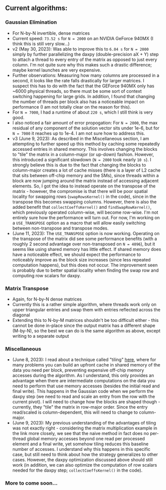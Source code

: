 ## Current algorithms:
### Gaussian Elimination
* For N-by-N invertible, dense matrices
* Current speed: `73.52 s` for `N = 2000` on an NVIDIA GeForce 940MX (I think this is still very slow...)
* v2 (May 30, 2023): Was able to improve this to `6.04 s` for `N = 2000` simply by further parallelizing the daxpy (double-precision aX + Y) step to attach a thread to every entry of the matrix as opposed to just every column. I'm not quite sure why this makes such a drastic difference; maybe kernel launches are very expensive.
* Further observations: Measuring how many columns are processed in a second, it looks like the rate falls drastically for larger matrices. I suspect this has to do with the fact that the GEForce 940MX only has ~6000 physical threads, so there must be some sort of context switching happening for large grids. In addition, I found that changing the number of threads per block also has a noticeable impact on performance (I am not totally clear on the reason for this). 
* For `N = 7000`, I had a runtime of about `220 s`, which I still think is very good.
* I also noticed a fair amount of error propogation: For `N = 2000`, the max residual of any component of the solution vector sits under 1e-6, but for `N = 7000` it reaches up to 1e-4. I am not sure how to address this.
* v3 (June 9, 2023): As described in the Miscellaneous section, I am attempting to further speed up this method by caching some repeatedly accessed entries in shared memory. This involves changing the blocks to "tile" the matrix in a column-major (or up-down) fashion. However, this introduced a significant slowdown (`N = 2000` took nearly `10 s`). I strongly believe this is due to the fact that changing the blocks to column-major creates a lot of cache misses (there is a layer of L2 cache that sits between off-chip memory and the SMs), since threads within a block are now jumping around the matrix instead of accessing adjacent elements. So, I got the idea to instead operate on the transpose of the matrix - however, the compromise is that there will be poor spatial locality for swapping rows (`swapRowsKernel()` in the code), since in the transpose this becomes swapping columns. However, there is also the added benefit that `collectCoeffsKernel()` and `findSwapRowKernel()`, which previously operated column-wise, will become row-wise. I'm not entirely sure how the performance will turn out. For now, I'm working on a `USE_TRANSPOSE` option as a macro that will allow easily switching between non-transpose and transpose modes.
* (June 11, 2023): The `USE_TRANSPOSE` option is now working. Operating on the transpose of the matrix did see some performance benefits (with a roughly 2 second advantage over non-transposed on `N = 4096`), but it seems like using shared memory has little effect. If shared memory does have a noticeable effect, we should expect the performance to noticeably improve as the block size increases (since less repeated computation happens), but this does not occur. The improvement seen is probably due to better spatial locality when finding the swap row and computing row scalars for daxpy.
### Matrix Transpose
* Again, for N-by-N dense matrices
* Currently this is a rather simple algorithm, where threads work only on upper triangular entries and swap them with entries reflected across the diagonal
* Extending this to N-by-M matrices shouldn't be too difficult either - this cannot be done in-place since the output matrix has a different shape (M-by-N), so the best we can do is the same algorithm as above, except writing to a separate output
### Miscellaneous
* (June 8, 2023): I read about a technique called "tiling" [here](https://penny-xu.github.io/blog/tiled-matrix-multiplication), where for many problems you can build an upfront cache in shared memory of the data you need per block, preventing expensive off-chip memory accesses during the algorithm. As I understand, this only provides an advantage when there are intermediate computations on the data you need to perform that use memory accesses (besides the initial read and final write). This happens in the Gaussian code when we perform the daxpy step (we need to read and scale an entry from the row with the current pivot). I will need to change how the blocks are shaped though - currently, they "tile" the matrix in row-major order. Since the entry read/scaled is column-dependent, this will need to change to column-major. 
* (June 9, 2023): My previous understanding of the advantages of tiling was not exactly right - considering the matrix multiplication example in the link more closely, we see that the naive method in fact does no per-thread global memory accesses beyond one read per processed element and a final write, yet somehow tiling reduces this baseline number of accesses. I understand why this happens in this specific case, but still need to think about how the strategy generalizes to other cases. However, the daxpy optimization discussed above should still work (in addition, we can also optimize the computation of row scalars needed for the daxpy step; `collectCoeffsKernel()` in the code).
### More to come soon...
